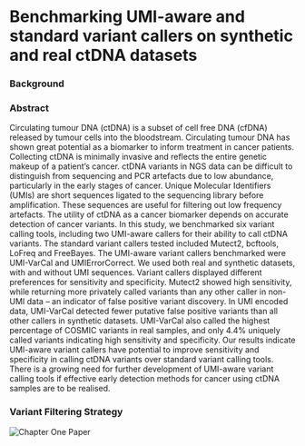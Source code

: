 # Benchmarking UMI-aware and standard variant callers on synthetic and real ctDNA datasets

### Background


### Abstract
Circulating tumour DNA (ctDNA) is a subset of cell free DNA (cfDNA) released by tumour cells into the bloodstream. Circulating tumour DNA has shown great potential as a biomarker to inform treatment in cancer patients. Collecting ctDNA is minimally invasive and reflects the entire genetic makeup of a patient’s cancer. ctDNA variants in NGS data can be difficult to distinguish from sequencing and PCR artefacts due to low abundance, particularly in the early stages of cancer. Unique Molecular Identifiers (UMIs) are short sequences ligated to the sequencing library before amplification. These sequences are useful for filtering out low frequency artefacts. The utility of ctDNA as a cancer biomarker depends on accurate detection of cancer variants. In this study, we benchmarked six variant calling tools, including two UMI-aware callers for their ability to call ctDNA variants. The standard variant callers tested included Mutect2, bcftools, LoFreq and FreeBayes. The UMI-aware variant callers benchmarked were UMI-VarCal and UMIErrorCorrect. We used both real and synthetic datasets, with and without UMI sequences. Variant callers displayed different preferences for sensitivity and specificity. Mutect2 showed high sensitivity, while returning more privately called variants than any other caller in non-UMI data – an indicator of false positive variant discovery. In UMI encoded data, UMI-VarCal detected fewer putative false positive variants than all other callers in synthetic datasets. UMI-VarCal also called the highest percentage of COSMIC variants in real samples, and only 4.4% uniquely called variants indicating high sensitivity and specificity. Our results indicate UMI-aware variant callers have potential to improve sensitivity and specificity in calling ctDNA variants over standard variant calling tools. There is a growing need for further development of UMI-aware variant calling tools if effective early detection methods for cancer using ctDNA samples are to be realised.

### Variant Filtering Strategy
![Chapter One Paper](https://github.com/rugare-m/Benchmarking-UMI-aware-and-standard-variant-callers-on-synthetic-and-real-ctDNA-datasets/assets/88198662/ad3314ae-117f-4109-a418-e74f08908302)
